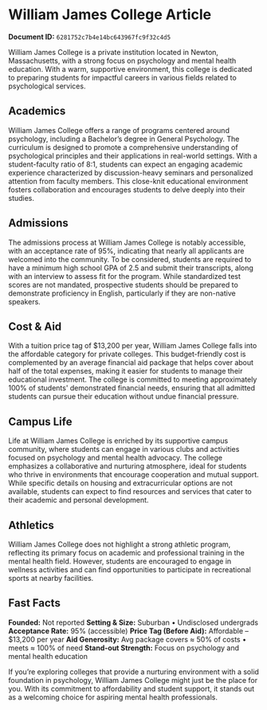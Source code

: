 # William James College Article

**Document ID:** `6281752c7b4e14bc643967fc9f32c4d5`

William James College is a private institution located in Newton, Massachusetts, with a strong focus on psychology and mental health education. With a warm, supportive environment, this college is dedicated to preparing students for impactful careers in various fields related to psychological services.

## Academics
William James College offers a range of programs centered around psychology, including a Bachelor’s degree in General Psychology. The curriculum is designed to promote a comprehensive understanding of psychological principles and their applications in real-world settings. With a student-faculty ratio of 8:1, students can expect an engaging academic experience characterized by discussion-heavy seminars and personalized attention from faculty members. This close-knit educational environment fosters collaboration and encourages students to delve deeply into their studies.

## Admissions
The admissions process at William James College is notably accessible, with an acceptance rate of 95%, indicating that nearly all applicants are welcomed into the community. To be considered, students are required to have a minimum high school GPA of 2.5 and submit their transcripts, along with an interview to assess fit for the program. While standardized test scores are not mandated, prospective students should be prepared to demonstrate proficiency in English, particularly if they are non-native speakers.

## Cost & Aid
With a tuition price tag of $13,200 per year, William James College falls into the affordable category for private colleges. This budget-friendly cost is complemented by an average financial aid package that helps cover about half of the total expenses, making it easier for students to manage their educational investment. The college is committed to meeting approximately 100% of students' demonstrated financial needs, ensuring that all admitted students can pursue their education without undue financial pressure.

## Campus Life
Life at William James College is enriched by its supportive campus community, where students can engage in various clubs and activities focused on psychology and mental health advocacy. The college emphasizes a collaborative and nurturing atmosphere, ideal for students who thrive in environments that encourage cooperation and mutual support. While specific details on housing and extracurricular options are not available, students can expect to find resources and services that cater to their academic and personal development.

## Athletics
William James College does not highlight a strong athletic program, reflecting its primary focus on academic and professional training in the mental health field. However, students are encouraged to engage in wellness activities and can find opportunities to participate in recreational sports at nearby facilities.

## Fast Facts
**Founded:** Not reported
**Setting & Size:** Suburban • Undisclosed undergrads
**Acceptance Rate:** 95% (accessible)
**Price Tag (Before Aid):** Affordable – $13,200 per year
**Aid Generosity:** Avg package covers ≈ 50% of costs • meets ≈ 100% of need
**Stand-out Strength:** Focus on psychology and mental health education

If you’re exploring colleges that provide a nurturing environment with a solid foundation in psychology, William James College might just be the place for you. With its commitment to affordability and student support, it stands out as a welcoming choice for aspiring mental health professionals.
